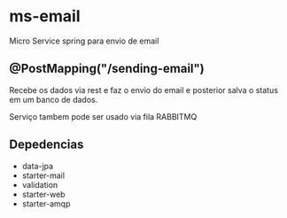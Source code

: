 # ms-email
Micro Service spring para envio de email

## @PostMapping("/sending-email")
Recebe os dados via rest e faz o envio do email e posterior salva o status em um banco de dados.

Serviço tambem pode ser usado via fila RABBITMQ 

## Depedencias
-  data-jpa 
- starter-mail
-  validation
- starter-web
- starter-amqp

